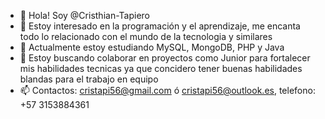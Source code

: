 - 👋 Hola! Soy @Cristhian-Tapiero
- 👀 Estoy interesado en la programación y el aprendizaje, me encanta todo lo relacionado con el mundo de la tecnologia y similares 
- 🌱 Actualmente estoy estudiando MySQL, MongoDB, PHP y Java
- 💞️ Estoy buscando colaborar en proyectos como Junior para fortalecer mis habilidades tecnicas ya que concidero tener buenas habilidades blandas para el trabajo en equipo
- 📫 Contactos: cristapi56@gmail.com ó cristapi56@outlook.es, telefono: +57 3153884361
